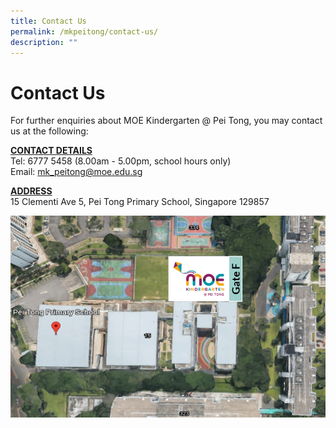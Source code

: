```yaml
---
title: Contact Us
permalink: /mkpeitong/contact-us/
description: ""
---
```


# Contact Us



For further enquiries about MOE Kindergarten @ Pei Tong, you may contact us at the following:

  

<b><u>CONTACT DETAILS</u></b><br>
Tel: 6777 5458 (8.00am - 5.00pm, school hours only)<br>
Email: [mk\_peitong@moe.edu.sg](mailto:mk_peitong@moe.edu.sg)  

  

<b><u>ADDRESS</u></b><br>
15 Clementi Ave 5, Pei Tong Primary School, Singapore 129857


![](/images/MK@Pei%20Tong/Map.png)